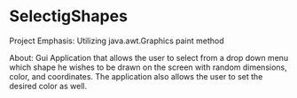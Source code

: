 # SelectigShapes

Project Emphasis:
Utilizing java.awt.Graphics paint method

About:
Gui Application that allows the user to select from a drop down menu which shape he wishes to be drawn on the screen with random dimensions, color, and coordinates.
The application also allows the user to set the desired color as well.

